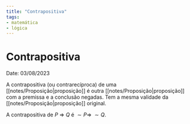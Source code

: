 ```yaml
---
title: "Contrapositiva"
tags:
- matemática
- lógica
---
```

# Contrapositiva

Date: 03/08/2023

A contrapositiva (ou contrarecíproca) de uma [[notes/Proposição|proposição]] é outra [[notes/Proposição|proposição]] com a premissa e a conclusão negadas. Tem a mesma validade da [[notes/Proposição|proposição]] original.

A contrapositiva de $P$ $\Rightarrow$ $Q$ é $\sim P \Rightarrow \; \sim Q$.